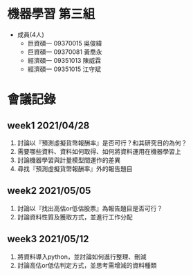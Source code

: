# 機器學習 第三組

* 成員(4人)
  - 巨資碩一 09370015 吳俊緯
  - 巨資碩一 09370081 黃喬永
  - 經濟碩一 09351013 陳威霖
  - 經濟碩一 09351015 江守斌

# 會議記錄
## week1 2021/04/28

1.	討論以『預測虛擬貨幣報酬率』是否可行？和其研究目的為何？
2.	需要哪些資料、資料如何取得、如何將資料運用在機器學習上
3.	討論機器學習與計量模型間運作的差異
4.	尋找『預測虛擬貨幣報酬率』外的報告題目

## week2 2021/05/05

1.	討論以『找出高估or低估股票』為報告題目是否可行？
2.	討論資料性質及獲取方式，並進行工作分配

  
 ## week3 2021/05/12
 
1.	將資料導入python，並討論如何進行整理、刪減
2.	討論高估or低估判定方式，並思考需增減的資料種類
